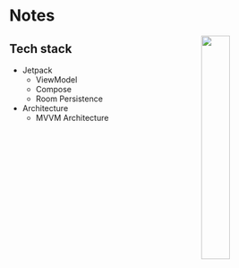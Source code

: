 # Notes

<img src="https://user-images.githubusercontent.com/8461430/165212664-d1337439-5bb4-4c2a-bd73-50024dfa0e93.gif" align="right" width="32%"/>

## Tech stack
- Jetpack
  - ViewModel
  - Compose
  - Room Persistence
- Architecture
  - MVVM Architecture

